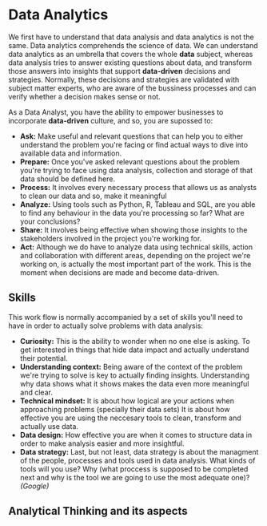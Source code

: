 # Data Analytics
We first have to understand that data analysis and data analytics is not the same.
Data analytics comprehends the science of data. We can understand data analytics as an umbrella that covers the whole **data** subject, whereas data analysis tries to answer existing questions about data, and transform those answers into insights that support **data-driven** decisions and strategies.
Normally, these decisions and strategies are validated with subject matter experts, who are aware of the bussiness processes and can verify whether a decision makes sense or not.

As a Data Analyst, you have the ability to empower businesses to incorporate **data-driven** culture, and so, you are supossed to:
- **Ask:** Make useful and relevant questions that can help you to either understand the problem you're facing or find actual ways to dive into available data and information.
- **Prepare:** Once you've asked relevant questions about the problem you're trying to face using data analysis, collection and storage of that data should be defined here.
- **Process:** It involves every necessary process that allows us as analysts to clean our data and so, make it meaningful
- **Analyze:** Using tools such as Python, R, Tableau and SQL, are you able to find any behaviour in the data you're processing so far? What are your conclusions?
- **Share:** It involves being effective when showing those insights to the stakeholders involved in the project you're working for.
- **Act:** Although we do have to analyze data using technical skills, action and collaboration with different areas, depending on the project we're working on, is actually the most important part of the work. This is the moment when decisions are made and become data-driven.

## Skills
This work flow is normally accompanied by a set of skills you'll need to have in order to actually solve problems with data analysis:

 - **Curiosity:** This is the ability to wonder when no one else is asking. To get interested in things that hide data impact and actually understand their potential.
 - **Understanding context:** Being aware of the context of the problem we're trying to solve is key to actually finding insights. Understanding why data shows what it shows makes the data even more meaningful and clear.
 - **Technical mindset:** It is about how logical are your actions when approaching problems (specially their data sets) It is about how effective you are using the neccesary tools to clean, transform and actually use data.
 - **Data design:** How effective you are when it comes to structure data in order to make analysis easier and more insightful.
 - **Data strategy:** Last, but not least, data strategy is about the managment of the people, processes and tools used in data analysis. What kinds of tools will you use? Why (what proccess is supposed to be completed next and why is the tool we are going to use the most adequate one)?
 *(Google)*
 ## Analytical Thinking and its aspects

